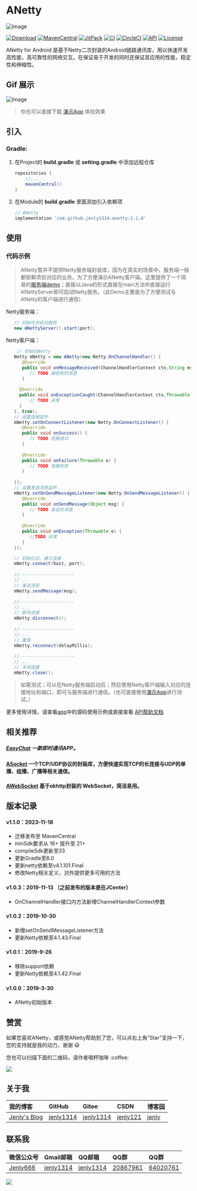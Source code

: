 # ANetty

![Image](app/src/main/ic_launcher-web.png)

[![Download](https://img.shields.io/badge/download-App-blue.svg)](https://raw.githubusercontent.com/jenly1314/ANetty/master/app/release/app-release.apk)
[![MavenCentral](https://img.shields.io/maven-central/v/com.github.jenly1314/anetty)](https://repo1.maven.org/maven2/com/github/jenly1314/anetty)
[![JitPack](https://jitpack.io/v/jenly1314/ANetty.svg)](https://jitpack.io/#jenly1314/ANetty)
[![CI](https://travis-ci.org/jenly1314/ANetty.svg?branch=master)](https://travis-ci.org/jenly1314/ANetty)
[![CircleCI](https://circleci.com/gh/jenly1314/ANetty.svg?style=svg)](https://circleci.com/gh/jenly1314/ANetty)
[![API](https://img.shields.io/badge/API-21%2B-blue.svg?style=flat)](https://android-arsenal.com/api?level=21)
[![License](https://img.shields.io/badge/license-Apche%202.0-blue.svg)](http://www.apache.org/licenses/LICENSE-2.0)

ANetty for Android 是基于Netty二次封装的Android链路通讯库，用以快速开发高性能，高可靠性的网络交互。在保证易于开发的同时还保证其应用的性能，稳定性和伸缩性。


## Gif 展示
![Image](GIF.gif)

> 你也可以直接下载 [演示App](https://raw.githubusercontent.com/jenly1314/ANetty/master/app/release/app-release.apk) 体验效果

## 引入

### Gradle:

1. 在Project的 **build.gradle** 或 **setting.gradle** 中添加远程仓库

    ```gradle
    repositories {
        //...
        mavenCentral()
    }
    ```

2. 在Module的 **build.gradle** 里面添加引入依赖项
   ```gradle
   // ANetty
   implementation 'com.github.jenly1314:anetty:1.1.0'

   ```

## 使用

### 代码示例

> ANetty暂并不提供Netty服务端封装库，因为在真实的场景中，服务端一般都依赖项目对应的业务。为了方便演示ANetty客户端，这里提供了一个简易的[服务端demo](server)；直接以Java的形式直接在main方法中直接运行ANettyServer即可启动Netty服务。（此Demo主要是为了方便测试与ANetty的客户端进行通信）

Netty服务端：
```Java
   // 初始化并启动服务
   new ANettyServer().start(port);
```

Netty客户端：
```Java
    // 初始化Netty
   Netty mNetty = new ANetty(new Netty.OnChannelHandler() {
      @Override
      public void onMessageReceived(ChannelHandlerContext ctx,String msg) {
         // TODO 接收到的消息
      }
   
     @Override
     public void onExceptionCaught(ChannelHandlerContext ctx,Throwable e) {
         // TODO 异常
     }
   }, true);
   // 设置连接监听
   mNetty.setOnConnectListener(new Netty.OnConnectListener() {
      @Override
      public void onSuccess() {
         // TODO 连接成功
      }
      
      @Override
      public void onFailure(Throwable e) {
         // TODO 连接失败
      }
   
   });
   // 设置发送消息监听
   mNetty.setOnSendMessageListener(new Netty.OnSendMessageListener() {
      @Override
      public void onSendMessage(Object msg) {
         // TODO 发送的消息
      }
      
      @Override
      public void onException(Throwable e) {
         //TODO 异常
      }
   });

   // 初始化后，建立连接
   mNetty.connect(host, port);
   
   //---------------------
   // ...
   // 发送消息
   mNetty.sendMessage(msg);
   
   //---------------------
   // ...
   // 断开连接
   mNetty.disconnect();
   
   //---------------------
   // ...
   // 重连
   mNetty.reconnect(delayMillis);
   
   //---------------------
   // ...
   // 关闭连接
   mNetty.close();    

```

> 如需测试；可以在Netty服务端启动后；然后使用Netty客户端输入对应的连接地址和端口，即可与服务端进行通信。（也可直接使用[演示App](https://raw.githubusercontent.com/jenly1314/ANetty/master/app/release/app-release.apk)进行测试。）

更多使用详情，请查看[app](app)中的源码使用示例或直接查看 [API帮助文档](https://jitpack.io/com/github/jenly1314/ANetty/latest/javadoc/)

## 相关推荐

##### [EasyChat](https://github.com/yetel/EasyChatAndroidClient) 一款即时通讯APP。
#### [ASocket](https://github.com/jenly1314/ASocket) 一个TCP/UDP协议的封装库，方便快速实现TCP的长连接与UDP的单播、组播、广播等相关通信。
#### [AWebSocket](https://github.com/jenly1314/AWebSocket) 基于okhttp封装的 WebSocket，简洁易用。

## 版本记录

#### v1.1.0：2023-11-18
* 迁移发布至 MavenCentral
* minSdk要求从 16+ 提升至 21+
* compileSdk更新至33
* 更新Gradle至8.0
* 更新netty依赖至v4.1.101.Final
* 修改Netty相关定义，对外提供更多可用的方法

#### v1.0.3：2019-11-13 （之前发布的版本是在JCenter）
* OnChannelHandler接口内方法新增ChannelHandlerContext参数

#### v1.0.2：2019-10-30
* 新增setOnSendMessageListener方法
* 更新Netty依赖至4.1.43.Final

#### v1.0.1：2019-9-26
* 移除support依赖
* 更新Netty依赖至4.1.42.Final

#### v1.0.0：2019-3-30
* ANetty初始版本

## 赞赏
如果您喜欢ANetty，或感觉ANetty帮助到了您，可以点右上角“Star”支持一下，您的支持就是我的动力，谢谢 :smiley:
<p>您也可以扫描下面的二维码，请作者喝杯咖啡 :coffee:

<div>
   <img src="https://jenly1314.github.io/image/page/rewardcode.png">
</div>

## 关于我

| 我的博客                                                                                | GitHub                                                                                  | Gitee                                                                                  | CSDN                                                                                 | 博客园                                                                            |
|:------------------------------------------------------------------------------------|:----------------------------------------------------------------------------------------|:---------------------------------------------------------------------------------------|:-------------------------------------------------------------------------------------|:-------------------------------------------------------------------------------|
| <a title="我的博客" href="https://jenly1314.github.io" target="_blank">Jenly's Blog</a> | <a title="GitHub开源项目" href="https://github.com/jenly1314" target="_blank">jenly1314</a> | <a title="Gitee开源项目" href="https://gitee.com/jenly1314" target="_blank">jenly1314</a>  | <a title="CSDN博客" href="http://blog.csdn.net/jenly121" target="_blank">jenly121</a>  | <a title="博客园" href="https://www.cnblogs.com/jenly" target="_blank">jenly</a>  |

## 联系我

| 微信公众号        | Gmail邮箱                                                                          | QQ邮箱                                                                              | QQ群                                                                                                                       | QQ群                                                                                                                       |
|:-------------|:---------------------------------------------------------------------------------|:----------------------------------------------------------------------------------|:--------------------------------------------------------------------------------------------------------------------------|:--------------------------------------------------------------------------------------------------------------------------|
| [Jenly666](http://weixin.qq.com/r/wzpWTuPEQL4-ract92-R) | <a title="给我发邮件" href="mailto:jenly1314@gmail.com" target="_blank">jenly1314</a> | <a title="给我发邮件" href="mailto:jenly1314@vip.qq.com" target="_blank">jenly1314</a> | <a title="点击加入QQ群" href="https://qm.qq.com/cgi-bin/qm/qr?k=6_RukjAhwjAdDHEk2G7nph-o8fBFFzZz" target="_blank">20867961</a> | <a title="点击加入QQ群" href="https://qm.qq.com/cgi-bin/qm/qr?k=Z9pobM8bzAW7tM_8xC31W8IcbIl0A-zT" target="_blank">64020761</a> |

<div>
   <img src="https://jenly1314.github.io/image/page/footer.png">
</div>
